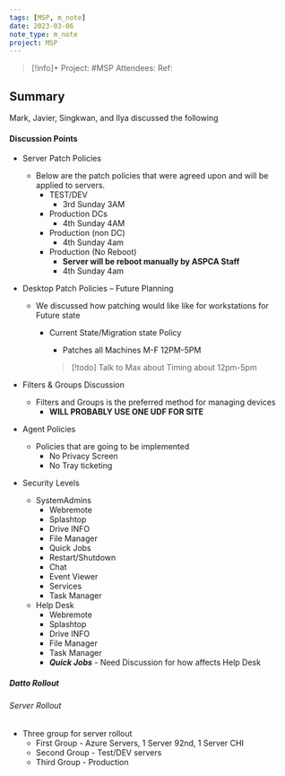 ```yaml
---
tags: [MSP, m_note]
date: 2023-03-06
note_type: m_note
project: MSP
---
```


> [!info]+
>Project: #MSP
>Attendees: 
>Ref:

## Summary
Mark, Javier, Singkwan, and Ilya discussed the following

#### Discussion Points

 * Server Patch Policies
	 * Below are the patch policies that were agreed upon and will be applied to servers.
		 * TEST/DEV
			 * 3rd Sunday 3AM
		 * Production DCs
			 * 4th Sunday 4AM
		* Production (non DC)
			* 4th Sunday 4am
		* Production (No Reboot)
			* **Server will be reboot manually by ASPCA Staff**
			* 4th Sunday 4am
 * Desktop Patch Policies – Future Planning
	 * We discussed how patching would like like for workstations for Future state
		 * Current State/Migration state Policy
			 * Patches all Machines M-F 12PM-5PM

			 > [!todo]  Talk to Max about Timing about 12pm-5pm

 * Filters & Groups Discussion
	 * Filters and Groups is the preferred method for managing devices
		 * **WILL PROBABLY USE ONE UDF FOR SITE**
 * Agent Policies
	 * Policies that are going to be implemented
		 * No Privacy Screen
		 * No Tray ticketing

- Security Levels
	- SystemAdmins
		- Webremote
		- Splashtop
		- Drive INFO
		- File Manager
		- Quick Jobs
		- Restart/Shutdown
		- Chat
		- Event Viewer
		- Services
		- Task Manager

	* Help Desk
		* Webremote
		* Splashtop
		* Drive INFO
		* File Manager
		* Task Manager
		* ***Quick Jobs*** - Need Discussion for how affects Help Desk

##### *Datto Rollout*

###### Server Rollout

* Three group for server rollout
	* First Group - Azure Servers, 1 Server 92nd, 1 Server CHI
	* Second Group - Test/DEV servers
	* Third Group - Production